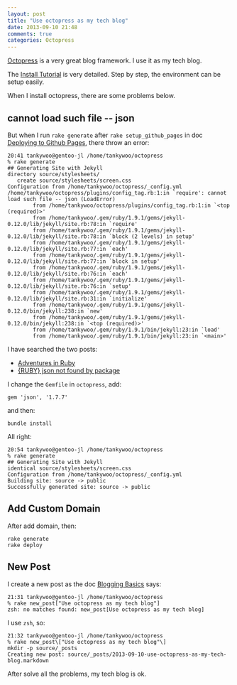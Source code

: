 ```yaml
---
layout: post
title: "Use octopress as my tech blog"
date: 2013-09-10 21:48
comments: true
categories: Octopress
---
```


<!-- more -->

[Octopress](http://octopress.org/) is a very great blog framework. I use it as my tech blog.

The [Install Tutorial](http://octopress.org/docs/) is very detailed. Step by step, the environment can be setup easily.

When I install octopress, there are some problems below.

## cannot load such file -- json ##

But when I run `rake generate` after `rake setup_github_pages` in doc [Deploying to Github Pages](http://octopress.org/docs/deploying/github/), there throw an error:

	20:41 tankywoo@gentoo-jl /home/tankywoo/octopress
	% rake generate
	## Generating Site with Jekyll
	directory source/stylesheets/ 
	   create source/stylesheets/screen.css 
	Configuration from /home/tankywoo/octopress/_config.yml
	/home/tankywoo/octopress/plugins/config_tag.rb:1:in `require': cannot load such file -- json (LoadError)
			from /home/tankywoo/octopress/plugins/config_tag.rb:1:in `<top (required)>'
			from /home/tankywoo/.gem/ruby/1.9.1/gems/jekyll-0.12.0/lib/jekyll/site.rb:78:in `require'
			from /home/tankywoo/.gem/ruby/1.9.1/gems/jekyll-0.12.0/lib/jekyll/site.rb:78:in `block (2 levels) in setup'
			from /home/tankywoo/.gem/ruby/1.9.1/gems/jekyll-0.12.0/lib/jekyll/site.rb:77:in `each'
			from /home/tankywoo/.gem/ruby/1.9.1/gems/jekyll-0.12.0/lib/jekyll/site.rb:77:in `block in setup'
			from /home/tankywoo/.gem/ruby/1.9.1/gems/jekyll-0.12.0/lib/jekyll/site.rb:76:in `each'
			from /home/tankywoo/.gem/ruby/1.9.1/gems/jekyll-0.12.0/lib/jekyll/site.rb:76:in `setup'
			from /home/tankywoo/.gem/ruby/1.9.1/gems/jekyll-0.12.0/lib/jekyll/site.rb:31:in `initialize'
			from /home/tankywoo/.gem/ruby/1.9.1/gems/jekyll-0.12.0/bin/jekyll:238:in `new'
			from /home/tankywoo/.gem/ruby/1.9.1/gems/jekyll-0.12.0/bin/jekyll:238:in `<top (required)>'
			from /home/tankywoo/.gem/ruby/1.9.1/bin/jekyll:23:in `load'
			from /home/tankywoo/.gem/ruby/1.9.1/bin/jekyll:23:in `<main>'

I have searched the two posts:

* [Adventures in Ruby](http://warewolf.github.io/blog/2013/04/28/adventures-in-ruby/)
* [{RUBY} json not found by package](http://forums.gentoo.org/viewtopic-t-960332.html?sid=53f1db817289a2bebd65d615eef39a07)

I change the `Gemfile` in `octopress`, add:

	gem 'json', '1.7.7'

and then:

	bundle install

All right:

	20:54 tankywoo@gentoo-jl /home/tankywoo/octopress
	% rake generate
	## Generating Site with Jekyll
	identical source/stylesheets/screen.css 
	Configuration from /home/tankywoo/octopress/_config.yml
	Building site: source -> public
	Successfully generated site: source -> public

## Add Custom Domain ##

After add domain, then:

	rake generate
	rake deploy

## New Post ##

I create a new post as the doc [Blogging Basics](http://octopress.org/docs/blogging/) says:

	21:31 tankywoo@gentoo-jl /home/tankywoo/octopress
	% rake new_post["Use octopress as my tech blog"]
	zsh: no matches found: new_post[Use octopress as my tech blog]

I use `zsh`, so:

	21:32 tankywoo@gentoo-jl /home/tankywoo/octopress
	% rake new_post\["Use octopress as my tech blog"\]
	mkdir -p source/_posts
	Creating new post: source/_posts/2013-09-10-use-octopress-as-my-tech-blog.markdown

After solve all the problems, my tech blog is ok.
